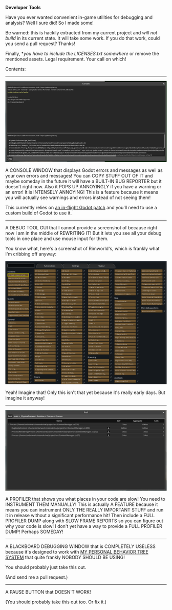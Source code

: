 **Developer Tools**

Have you ever wanted convenient in-game utilities for debugging and analysis? Well I sure did! So I made some!

Be warned: this is hackily extracted from my current project and *will not build* in its current state. It will take some work. If you do that work, could you send a pull request? Thanks!

Finally, **you have to include the LICENSES.txt somewhere* or remove the mentioned assets. Legal requirement. Your call on which!

Contents:

---

![Console window](https://github.com/zorbathut/godottools/blob/dev/developer_tools/README_console.png)

A CONSOLE WINDOW that displays Godot errors and messages as well as your own errors and messages! You can COPY STUFF OUT OF IT and maybe someday in the future it will have a BUILT-IN BUG REPORTER but it doesn't right now. Also it POPS UP ANNOYINGLY if you have a warning or an error! It is INTENSELY ANNOYING! This is a feature because it means you will actually see warnings and errors instead of not seeing them!

This currently relies on [an in-flight Godot patch](https://github.com/godotengine/godot/pull/87576) and you'll need to use a custom build of Godot to use it.

---

A DEBUG TOOL GUI that I cannot provide a screenshot of because right now I am in the middle of REWRITING IT! But it lets you see all your debug tools in one place and use mouse input for them.

You know what, here's a screenshot of Rimworld's, which is frankly what I'm cribbing off anyway:

![Console window](https://github.com/zorbathut/godottools/blob/dev/developer_tools/README_command.png)

Yeah! Imagine that! Only this isn't that yet because it's really early days. But imagine it anyway!

---

![Console window](https://github.com/zorbathut/godottools/blob/dev/developer_tools/README_prof.png)

A PROFILER that shows you what places in your code are slow! You need to INSTRUMENT THEM MANUALLY! This is actually A FEATURE because it means you can instrument ONLY THE REALLY IMPORTANT STUFF and run it in release without a significant performance hit! Then include a FULL PROFILER DUMP along with SLOW FRAME REPORTS so you can figure out why your code is slow! I don't yet have a way to provide a FULL PROFILER DUMP! Perhaps SOMEDAY!

---

A BLACKBOARD DEBUGGING WINDOW that is COMPLETELY USELESS because it's designed to work with [MY PERSONAL BEHAVIOR TREE SYSTEM](https://github.com/zorbathut/arbor) that quite frankly NOBODY SHOULD BE USING!

You should probably just take this out.

(And send me a pull request.)

---

A PAUSE BUTTON that DOESN'T WORK!

(You should probably take this out too. Or fix it.)